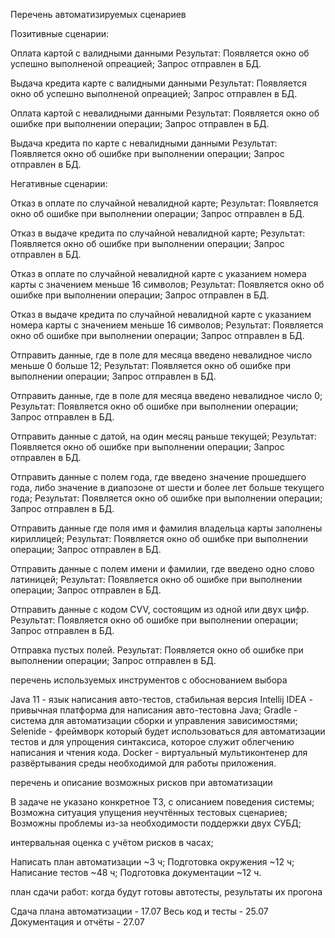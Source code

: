 Перечень автоматизируемых сценариев

Позитивные сценарии:

Оплата картой с валидными данными
	Результат:	Появляется окно об успешно выполненой 					опреацией;
			Запрос отправлен в БД. 
	
Выдача кредита карте с валидными данными
	Результат:	Появляется окно об успешно выполненой 					опреацией;
			Запрос отправлен в БД.

Оплата картой с невалидными данными
	Результат:	Появляется окно об ошибке при выполнении 				операции;
			Запрос отправлен в БД.
	
Выдача кредита по карте с невалидными данными
	Результат:	Появляется окно об ошибке при выполнении 				операции;
			Запрос отправлен в БД.

Негативные сценарии:

Отказ в оплате по случайной невалидной карте;
	Результат:	Появляется окно об ошибке при выполнении 				операции;
			Запрос отправлен в БД.

Отказ в выдаче кредита по случайной невалидной карте;
	Результат:	Появляется окно об ошибке при выполнении 				операции;
			Запрос отправлен в БД.

Отказ в оплате по случайной невалидной карте с указанием номера карты с значением меньше 16 символов;
	Результат:	Появляется окно об ошибке при выполнении 				операции;
			Запрос отправлен в БД.

Отказ в выдаче кредита по случайной невалидной карте с указанием номера карты с значением меньше 16 символов;
	Результат:	Появляется окно об ошибке при выполнении 				операции;
			Запрос отправлен в БД.

Отправить данные, где в поле для месяца введено невалидное число меньше 0 больше 12;
	Результат:	Появляется окно об ошибке при выполнении 				операции;
			Запрос отправлен в БД.

Отправить данные, где в поле для месяца введено невалидное число 0;
	Результат:	Появляется окно об ошибке при выполнении 				операции;
			Запрос отправлен в БД.

Отправить данные с датой, на один месяц раньше текущей;
	Результат:	Появляется окно об ошибке при выполнении 				операции;
			Запрос отправлен в БД.

Отправить данные с полем года, где введено значение прошедшего года, либо значение в диапозоне от шести и более лет больше текущего года;
	Результат:	Появляется окно об ошибке при выполнении 				операции;
			Запрос отправлен в БД.

Отправить данные где поля имя и фамилия владельца карты заполнены кириллицей;
	Результат:	Появляется окно об ошибке при выполнении 				операции;
			Запрос отправлен в БД.

Отправить данные с полем имени и фамилии, где введено одно слово латиницей;
	Результат:	Появляется окно об ошибке при выполнении 				операции;
			Запрос отправлен в БД.

Отправить данные с кодом CVV, состоящим из одной или двух цифр.
	Результат:	Появляется окно об ошибке при выполнении 				операции;
			Запрос отправлен в БД.

Отправка пустых полей.
	Результат:	Появляется окно об ошибке при выполнении 				операции;
			Запрос отправлен в БД.

перечень используемых инструментов с обоснованием выбора

Java 11 - язык написания авто-тестов, стабильная версия
Intellij IDEA - привычная платформа для написания авто-тестовна Java;
Gradle - система для автоматизации сборки и управления зависимостями;
Selenide - фреймворк который будет использоваться для автоматизации тестов и для упрощения синтаксиса, которое служит облегчению написания и чтения кода.
Docker - виртуальный мультиконтенер для развёртывания среды необходимой для работы приложения.


перечень и описание возможных рисков при автоматизации

В задаче не указано конкретное ТЗ, с описанием поведения системы;
Возможна ситуация упущения неучтённых тестовых сценариев;
Возможны проблемы из-за необходимости поддержки двух СУБД;

интервальная оценка с учётом рисков в часах;

Написать план автоматизации ~3 ч;
Подготовка окружения ~12 ч;
Написание тестов ~48 ч;
Подготовка документации ~12 ч.

план сдачи работ: когда будут готовы автотесты, результаты их прогона

Сдача плана автоматизации - 17.07
Весь код и тесты - 25.07
Документация и отчёты - 27.07